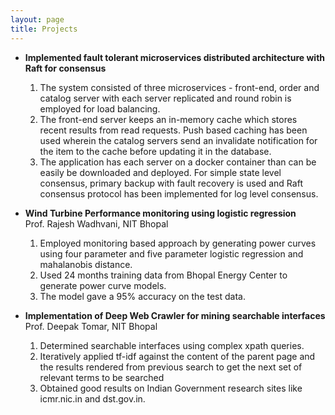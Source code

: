 ```yaml
---
layout: page
title: Projects
---
```


- **Implemented fault tolerant microservices distributed architecture with Raft for consensus**  
	1. The system consisted of three microservices - front-end, order and catalog server with each server replicated and round robin is employed for load balancing.
    2. The front-end server keeps an in-memory cache which stores recent results from read requests. Push based caching has been used wherein the catalog servers send an
invalidate notification for the item to the cache before updating it in the database.
    3. The application has each server on a docker container than can be easily be downloaded and deployed. For simple state level consensus, primary backup
with fault recovery is used and Raft consensus protocol has been implemented for log level consensus.

- **Wind Turbine Performance monitoring using logistic regression**  
	Prof. Rajesh Wadhvani, NIT Bhopal
	1. Employed monitoring based approach by generating power curves using four parameter and five parameter logistic regression and mahalanobis distance.
    2. Used 24 months training data from Bhopal Energy Center to generate power curve models.
    3. The model gave a 95% accuracy on the test data.
    


- **Implementation of Deep Web Crawler for mining searchable interfaces**  
	Prof. Deepak Tomar, NIT Bhopal
	1. Determined searchable interfaces using complex xpath queries.
    2. Iteratively applied tf-idf  against the content of the parent page and the results rendered from previous search to get  the next set of relevant terms to be searched
    3. Obtained good results on Indian Government research sites like icmr.nic.in and dst.gov.in.
    
<br /> 


